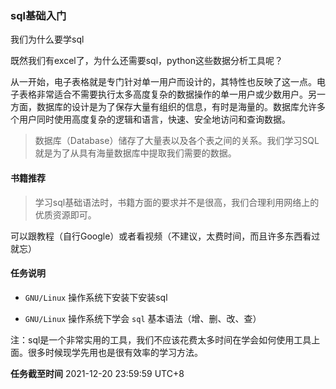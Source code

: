 ### sql基础入门

我们为什么要学sql

既然我们有excel了，为什么还需要sql，python这些数据分析工具呢？ 

从一开始，电子表格就是专门针对单一用户而设计的，其特性也反映了这一点。电子表格非常适合不需要执行太多高度复杂的数据操作的单一用户或少数用户。另一方面，数据库的设计是为了保存大量有组织的信息，有时是海量的。数据库允许多个用户同时使用高度复杂的逻辑和语言，快速、安全地访问和查询数据。

> 数据库（Database）储存了大量表以及各个表之间的关系。我们学习SQL就是为了从具有海量数据库中提取我们需要的数据。


#### 书籍推荐

> 学习sql基础语法时，书籍方面的要求并不是很高，我们合理利用网络上的优质资源即可。

可以跟教程（自行Google）或者看视频（不建议，太费时间，而且许多东西看过就忘）


#### 任务说明

- `GNU/Linux` 操作系统下安装下安装sql

- `GNU/Linux` 操作系统下学会 `sql` 基本语法（增、删、改、查）

注：sql是一个非常实用的工具，我们不应该花费太多时间在学会如何使用工具上面。很多时候现学先用也是很有效率的学习方法。

**任务截至时间**
2021-12-20 23:59:59 UTC+8
